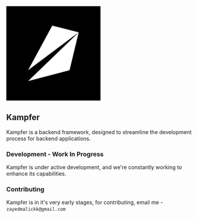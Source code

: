<img src="https://github.com/kampferdev/.github/blob/main/assets/kampfer2x.png" width=250 alt="logo">


## Kampfer 
Kampfer is a backend framework, designed to streamline the development process for backend applications. 

### Development - Work In Progress
Kampfer is under active development, and we're constantly working to enhance its capabilities.

### Contributing
Kampfer is in it's very early stages, for contributing, email me - `zayedmalickk@gmail.com`
